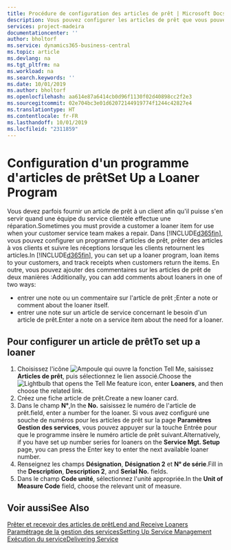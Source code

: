 ```yaml
---
title: Procédure de configuration des articles de prêt | Microsoft Docs
description: Vous pouvez configurer les articles de prêt que vous pouvez prêter aux clients afin de remplacer les articles de service lors de leur maintenance.
services: project-madeira
documentationcenter: ''
author: bholtorf
ms.service: dynamics365-business-central
ms.topic: article
ms.devlang: na
ms.tgt_pltfrm: na
ms.workload: na
ms.search.keywords: ''
ms.date: 10/01/2019
ms.author: bholtorf
ms.openlocfilehash: aa614e87a6414cb0d96f1130f02d40898cc2f2e3
ms.sourcegitcommit: 02e704bc3e01d62072144919774f1244c42827e4
ms.translationtype: HT
ms.contentlocale: fr-FR
ms.lasthandoff: 10/01/2019
ms.locfileid: "2311859"
---
```

# <a name="set-up-a-loaner-program"></a><span data-ttu-id="32794-103">Configuration d'un programme d'articles de prêt</span><span class="sxs-lookup"><span data-stu-id="32794-103">Set Up a Loaner Program</span></span>
<span data-ttu-id="32794-104">Vous devez parfois fournir un article de prêt à un client afin qu'il puisse s'en servir quand une équipe du service clientèle effectue une réparation.</span><span class="sxs-lookup"><span data-stu-id="32794-104">Sometimes you must provide a customer a loaner item for use when your customer service team makes a repair.</span></span> <span data-ttu-id="32794-105">Dans [!INCLUDE[d365fin](includes/d365fin_md.md)], vous pouvez configurer un programme d'articles de prêt, prêter des articles à vos clients et suivre les réceptions lorsque les clients retournent les articles.</span><span class="sxs-lookup"><span data-stu-id="32794-105">In [!INCLUDE[d365fin](includes/d365fin_md.md)], you can set up a loaner program, loan items to your customers, and track receipts when customers return the items.</span></span> <span data-ttu-id="32794-106">En outre, vous pouvez ajouter des commentaires sur les articles de prêt de deux manières :</span><span class="sxs-lookup"><span data-stu-id="32794-106">Additionally, you can add comments about loaners in one of two ways:</span></span>  
  
* <span data-ttu-id="32794-107">entrer une note ou un commentaire sur l'article de prêt ;</span><span class="sxs-lookup"><span data-stu-id="32794-107">Enter a note or comment about the loaner itself.</span></span>  
* <span data-ttu-id="32794-108">entrer une note sur un article de service concernant le besoin d'un article de prêt.</span><span class="sxs-lookup"><span data-stu-id="32794-108">Enter a note on a service item about the need for a loaner.</span></span>  

## <a name="to-set-up-a-loaner"></a><span data-ttu-id="32794-109">Pour configurer un article de prêt</span><span class="sxs-lookup"><span data-stu-id="32794-109">To set up a loaner</span></span>  
1. <span data-ttu-id="32794-110">Choisissez l'icône ![Ampoule qui ouvre la fonction Tell Me](media/ui-search/search_small.png "Dites-moi ce que vous voulez faire"), saisissez **Articles de prêt**, puis sélectionnez le lien associé.</span><span class="sxs-lookup"><span data-stu-id="32794-110">Choose the ![Lightbulb that opens the Tell Me feature](media/ui-search/search_small.png "Tell me what you want to do") icon, enter **Loaners**, and then choose the related link.</span></span>  
2. <span data-ttu-id="32794-111">Créez une fiche article de prêt.</span><span class="sxs-lookup"><span data-stu-id="32794-111">Create a new loaner card.</span></span> 
3. <span data-ttu-id="32794-112">Dans le champ **N°**,</span><span class="sxs-lookup"><span data-stu-id="32794-112">In the **No.**</span></span> <span data-ttu-id="32794-113">saisissez le numéro de l'article de prêt.</span><span class="sxs-lookup"><span data-stu-id="32794-113">field, enter a number for the loaner.</span></span> <span data-ttu-id="32794-114">Si vous avez configuré une souche de numéros pour les articles de prêt sur la page **Paramètres Gestion des services**, vous pouvez appuyer sur la touche Entrée pour que le programme insère le numéro article de prêt suivant.</span><span class="sxs-lookup"><span data-stu-id="32794-114">Alternatively, if you have set up number series for loaners on the **Service Mgt. Setup** page, you can press the Enter key to enter the next available loaner number.</span></span>  
4. <span data-ttu-id="32794-115">Renseignez les champs **Désignation**, **Désignation 2** et **N° de série**.</span><span class="sxs-lookup"><span data-stu-id="32794-115">Fill in the **Description**, **Description 2**, and **Serial No.** fields.</span></span>  
5. <span data-ttu-id="32794-116">Dans le champ **Code unité**, sélectionnez l'unité appropriée.</span><span class="sxs-lookup"><span data-stu-id="32794-116">In the **Unit of Measure Code** field, choose the relevant unit of measure.</span></span>  
  
## <a name="see-also"></a><span data-ttu-id="32794-117">Voir aussi</span><span class="sxs-lookup"><span data-stu-id="32794-117">See Also</span></span>
[<span data-ttu-id="32794-118">Prêter et recevoir des articles de prêt</span><span class="sxs-lookup"><span data-stu-id="32794-118">Lend and Receive Loaners</span></span>](service-how-to-lend-receive-loaners.md)  
[<span data-ttu-id="32794-119">Paramétrage de la gestion des services</span><span class="sxs-lookup"><span data-stu-id="32794-119">Setting Up Service Management</span></span>](service-setup-service.md)  
[<span data-ttu-id="32794-120">Exécution du service</span><span class="sxs-lookup"><span data-stu-id="32794-120">Delivering Service</span></span>](service-deliver-service.md)  


